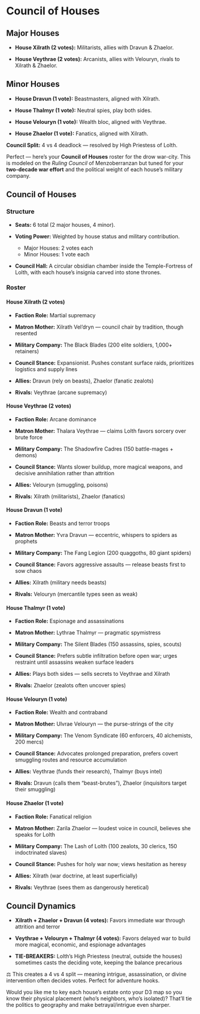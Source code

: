 
# Council of Houses

## Major Houses

- **House Xilrath (2 votes):** Militarists, allies with Dravun & Zhaelor.

- **House Veythrae (2 votes):** Arcanists, allies with Velouryn, rivals to Xilrath & Zhaelor.

## Minor Houses

- **House Dravun (1 vote):** Beastmasters, aligned with Xilrath.

- **House Thalmyr (1 vote):** Neutral spies, play both sides.

- **House Velouryn (1 vote):** Wealth bloc, aligned with Veythrae.

- **House Zhaelor (1 vote):** Fanatics, aligned with Xilrath.

**Council Split:** 4 vs 4 deadlock — resolved by High Priestess of Lolth.

Perfect — here’s your **Council of Houses** roster for the drow war-city. This is modeled on the *Ruling Council* of Menzoberranzan but tuned for your **two-decade war effort** and the political weight of each house’s military company.


## Council of Houses

### Structure

- **Seats:** 6 total (2 major houses, 4 minor).

- **Voting Power:** Weighted by house status and military contribution.
	- Major Houses: 2 votes each
	- Minor Houses: 1 vote each

- **Council Hall:** A circular obsidian chamber inside the Temple-Fortress of Lolth, with each house’s insignia carved into stone thrones.


### Roster

#### House Xilrath (2 votes)

- **Faction Role:** Martial supremacy

- **Matron Mother:** Xilrath Vel’dryn — council chair by tradition, though resented

- **Military Company:** The Black Blades (200 elite soldiers, 1,000+ retainers)

- **Council Stance:** Expansionist. Pushes constant surface raids, prioritizes logistics and supply lines

- **Allies:** Dravun (rely on beasts), Zhaelor (fanatic zealots)

- **Rivals:** Veythrae (arcane supremacy)

#### House Veythrae (2 votes)

- **Faction Role:** Arcane dominance

- **Matron Mother:** Thalara Veythrae — claims Lolth favors sorcery over brute force

- **Military Company:** The Shadowfire Cadres (150 battle-mages + demons)

- **Council Stance:** Wants slower buildup, more magical weapons, and decisive annihilation rather than attrition

- **Allies:** Velouryn (smuggling, poisons)

- **Rivals:** Xilrath (militarists), Zhaelor (fanatics)

#### House Dravun (1 vote)

- **Faction Role:** Beasts and terror troops

- **Matron Mother:** Yvra Dravun — eccentric, whispers to spiders as prophets

- **Military Company:** The Fang Legion (200 quaggoths, 80 giant spiders)

- **Council Stance:** Favors aggressive assaults — release beasts first to sow chaos

- **Allies:** Xilrath (military needs beasts)

- **Rivals:** Velouryn (mercantile types seen as weak)

#### House Thalmyr (1 vote)

- **Faction Role:** Espionage and assassinations

- **Matron Mother:** Lythrae Thalmyr — pragmatic spymistress

- **Military Company:** The Silent Blades (150 assassins, spies, scouts)

- **Council Stance:** Prefers subtle infiltration before open war; urges restraint until assassins weaken surface leaders

- **Allies:** Plays both sides — sells secrets to Veythrae and Xilrath

- **Rivals:** Zhaelor (zealots often uncover spies)

#### House Velouryn (1 vote)

- **Faction Role:** Wealth and contraband

- **Matron Mother:** Ulvrae Velouryn — the purse-strings of the city

- **Military Company:** The Venom Syndicate (60 enforcers, 40 alchemists, 200 mercs)

- **Council Stance:** Advocates prolonged preparation, prefers covert smuggling routes and resource accumulation

- **Allies:** Veythrae (funds their research), Thalmyr (buys intel)

- **Rivals:** Dravun (calls them “beast-brutes”), Zhaelor (inquisitors target their smuggling)

#### House Zhaelor (1 vote)

- **Faction Role:** Fanatical religion

- **Matron Mother:** Zarila Zhaelor — loudest voice in council, believes she speaks for Lolth

- **Military Company:** The Lash of Lolth (100 zealots, 30 clerics, 150 indoctrinated slaves)

- **Council Stance:** Pushes for holy war now; views hesitation as heresy

- **Allies:** Xilrath (war doctrine, at least superficially)

- **Rivals:** Veythrae (sees them as dangerously heretical)


## Council Dynamics

- **Xilrath + Zhaelor + Dravun (4 votes):** Favors immediate war through attrition and terror

- **Veythrae + Velouryn + Thalmyr (4 votes):** Favors delayed war to build more magical, economic, and espionage advantages

- **TIE-BREAKERS:** Lolth’s High Priestess (neutral, outside the houses) sometimes casts the deciding vote, keeping the balance precarious

⚖️ This creates a 4 vs 4 split — meaning intrigue, assassination, or divine intervention often decides votes. Perfect for adventure hooks.

Would you like me to key each house’s estate onto your D3 map so you know their physical placement (who’s neighbors, who’s isolated)? That’ll tie the politics to geography and make betrayal/intrigue even sharper.
